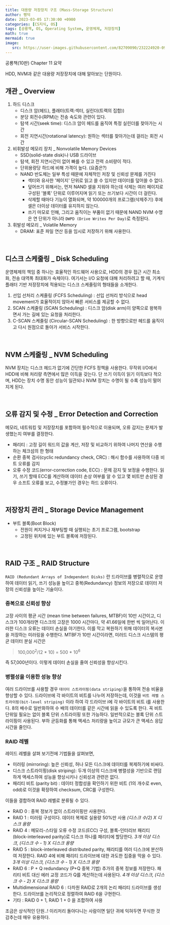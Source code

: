 ```yaml
---
title: 대용량 저장장치 구조 (Mass-Storage Structure)
author: 펭덕
date: 2023-03-05 17:30:00 +0900
categories: [CS지식, OS]
tags: [공룡책, OS, Operating System, 운영체제, 저장장치]
math: true
mermaid: true
image:
   src: https://user-images.githubusercontent.com/82709090/232224920-099d8f5d-e5e4-42cd-923e-22cd2dd0a840.png
---
```


공룡책(10판) Chapter 11 요약

HDD, NVM과 같은 대용량 저장장치에 대해 알아보는 단원이다.

## 개관 _ Overview

1. 하드 디스크
    - 디스크 암(헤드), 플래터(트랙:섹터, 실린더(트랙의 집합))
    - 분당 회전수(RPM)는 전송 속도와 관련이 있다.
    - 탐색 시간(seek time): 디스크 암이 헤드를 움직여 특정 실린더를 찾아가는 시간
    - 회전 지연시간(rotational latency): 원하는 섹터를 찾아가는데 걸리는 회전 시간
2. 비휘발성 메모리 장치 _ Nonvolatile Memory Devices
    - SSD(solid-state disk)나 USB 드라이브
    - 탐색, 회전 지연시간이 없어 빠를 수 있고 전력 소비량이 적다.
    - 단위용량당 하드에 비해 가격이 높다. (요즘은?)
    - NAND 반도체는 일부 특성 때문에 자체적인 저장 및 신뢰성 문제를 가진다
        - 섹터와 유사한 '페이지' 단위로 읽고 쓸 수 있지만 데이터를 덮어쓸 수 없다.
        - 덮어쓰기 위해서는, 먼저 NAND 셀을 지워야 하는데 삭제는 여러 페이지로 구성된 '블록' 단위로 이루어지며 읽기 또는 쓰기보다 시간이 더 걸린다.
        - 삭제할 때마다 기능이 열화되며, 약 100000개의 프로그램(삭제주기) 후에 셀은 더이상 데이터를 유지하지 않는다.
        - 쓰기 마모로 인해, 그리고 움직이는 부품이 없기 때문에 NAND NVM 수명은 연 단위가 아니라 `DWPD (Drive Writes Per Day)`로 측정된다.
3. 휘발성 메모리 _ Volatile Memory
    - DRAM: 표준 파일 연산 등을 임시로 저장하기 위해 사용한다.

<br>

## 디스크 스케줄링 _ Disk Scheduling

운영체제의 책임 중 하나는 효율적인 하드웨어 사용으로, HDD의 경우 접근 시간 최소화, 전송 대역폭 최대화가 숙제이다. 여기서는 I/O 요청에 대해 처리하려고 할 때, 기계식 플래터 기반 저장장치에 적용되는 디스크 스케줄링의 형태들을 소개한다.

1. 선입 선처리 스케줄링 (FCFS Scheduling) : 선입 선처리 방식으로 head movement가 효율적이지 않아서 빠른 서비스를 제공할 수 없다.
2. SCAN 스케줄링 (SCAN Scheduling) : 디스크 암(disk arm)이 양쪽으로 왕복하면서 가는 길에 있는 요청을 처리한다.
3. C-SCAN 스케줄링 (Circular-SCAN Scheduling) : 한 방향으로만 헤드를 움직이고 다시 원점으로 돌아가 서비스 시작한다.

<br>

## NVM 스케줄링 _ NVM Scheduling

NVM 장치는 디스크 헤드가 없기에 간단한 FCFS 정책을 사용한다. 무작위 I/O에서 HDD에 비해 처리량 측면에서 많은 이득을 갖는다. 단 쓰기 이득이 읽기 이득보다 적으며, HDD는 장치 수명 동안 성능이 일관되나 NVM 장치는 수명이 될 수록 성능이 떨어지게 된다.

<br>

## 오류 감지 및 수정 _ Error Detection and Correction

메모리, 네트워킹 및 저장장치를 포함하여 필수적으로 이용되며, 오류 감지는 문제가 발생했는지 여부를 결정한다.

- 패리티 : 고정 길이 워드의 값을 계산, 저장 및 비교하기 위하여 나머지 연산을 수행하는 체크섬의 한 형태
- 순환 중복 검사(cyclic redundancy check, CRC) : 해시 함수를 사용하여 다중 비트 오류를 감지
- 오류 수정 코드(error-correction code, ECC) : 문제 감지 및 보정을 수행한다. 읽기, 쓰기 할때 ECC를 계산하여 데이터 손상 여부를 알 수 있고 몇 비트만 손상된 경우 소프트 오류를 보고, 수정불가인 경우는 하드 오류이다.

<br>

## 저장장치 관리 _ Storage Device Management

- 부트 블록(Boot Block)
    - 전원이 켜지거나 재부팅할 때 실행되는 초기 프로그램, bootstrap
    - 고정된 위치에 있는 부트 블록에 저장된다.
    
<br>

## RAID 구조 _ RAID Structure

`RAID (Redundant Arrays of Independent Disks)` 란 드라이브를 병렬적으로 운영하여 데이터 읽기, 쓰기 성능을 높이고 중복(Redundancy) 정보의 저장으로 데이터 저장의 신뢰성을 높이는 기술이다.

### 중복으로 신뢰성 향상

고장 사이의 평균 시간 (mean time between failures, MTBF)이 10만 시간이고, 디스크가 100개라면 디스크의 고장은 1000 시간마다, 약 41.66일에 한번 씩 일어난다. 이러한 디스크 오류는 데이터 손실을 야기한다. 이를 막고 복원하기 위해 데이터의 복사본을 저장하는 미러링을 수행한다. MTBF가 10만 시간이라면, 미러드 디스크 시스템의 평균 데이터 분실 시간은 

> 100,000<sup>2</sup>/(2 * 10) = 500 * 10<sup>6</sup> 

즉 57,000년이다. 이렇게 데이터 손실을 줄여 신뢰성을 향상시킨다.


### 병렬성을 이용한 성능 향상

여러 드라이브를 사용할 경우 `데이터 스트라이핑(data striping)`을 통하여 전송 비율을 향상할 수 있다. 드라이브에 각 바이트의 비트를 나누어 저장하는데, 이것을 `비트 레벨 스트라이핑(bit-level striping)` 이라 하여 각 드라이브 i에 각 바이트의 비트 i를 사용한다. 8의 배수로 일반화하여 수 배의 데이터를 같은 시간에 읽을 수 있도록 한다. 꼭 비트 단위일 필요는 없이 블록 단위 스트라이핑 또한 가능하다. 일반적으로는 블록 단위 스트라이핑이 사용된다. 부하 균등화를 통해 액세스 처리량을 높이고 규모가 큰 액세스 응답 시간을 줄인다.


### RAID 레벨

레이드 레벨을 살펴 보기전에 기법들을 살펴보면,

- 미러링 (mirroring): 높은 신뢰성, 허나 모든 디스크에 데이터를 복제하기에 비싸다.
- 디스크 스트라이핑(disk striping): 두개 이상의 디스크에 병렬성을 기반으로 랜덤하게 액세스하여 성능을 향상시키나 신뢰성과 관련은 없다.
- 패리티 비트 (parity bit) : 데이터 정합성을 확인하기 위한 비트 (1의 개수로 even, odd)로 이것을 확장하여 checksum, CRC를 구성한다.

이들을 결합하여 RAID 레벨로 분류될 수 있다.

- RAID 0 : 중복 정보가 없이 스트라이핑만 사용한다.
- RAID 1 : 미러링 구성이다. 데이터 복제로 실용량 50%만 사용 *(디스크 수/2) X 디스크 용량*
- RAID 4 : 메모리-스타일 오류 수정 코드(ECC) 구성, 블록-인터리브 패리티(block-interleaved parity)로 디스크 하나를 패리티에 할당한다. *3개 이상 디스크, (디스크 수 - 1) X 디스크 용량*
- RAID 5 : block-interleaved distributed parity, 패리티를 여러 디스크에 분산하여 저장한다. RAID 4에 비해 패리티 드라이브에 대한 과도한 집중을 막을 수 있다. *3개 이상 디스크, (디스크 수 - 1) X 디스크 용량*
- RAID 6 : P + Q redundancy (P+Q 중복 기법) 추가의 중복 정보를 저장한다. 패리티 비트 대신 에러 교정 코드가 Q를 계산하는데 사용된다. *4개 이상 디스크, (디스크 수 - 2) X 디스크 용량*
- Multidimensional RAID 6 : 다차원 RAID로 2개의 논리 패리티 드라이브를 생성한다. 드라이브를 논리적으로 정렬하여 RAID 6을 구현한다.
- 기타 : RAID 0 + 1, RAID 1 + 0 을 조합하여 사용


조금은 상식적인 단원..! 이리저리 돌아다니는 사람이면 일단 귀에 익혀두면 무식한 것 감추는데 매우 유용하다.